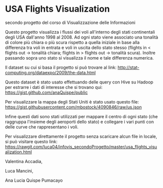 # USA Flights Visualization
secondo progetto del corso di Visualizzazione delle Informazioni

Questo progetto visualizza i flussi dei voli all'interno degli stati continentali degli USA dall'anno 1998 al 2008. Ad ogni stato viene associato una tonalità di colore più chiara o più scura rispetto a quella iniziale in base alla differenza tra voli in entrata e voli in uscita dello stato stesso (flights in < flights out -> tonalità chiara; flights in > flights out -> tonalità scura).
Inoltre passando sopra uno stato si visualizza il nome e tale differenza numerica.

Il dataset su cui si basa il progetto si può trovare al link: http://stat-computing.org/dataexpo/2009/the-data.html

Questo dataset è stato usato effettuando delle query con Hive su Hadoop per estrarre i dati di interesse che si trovano qui: https://gist.github.com/anaQuispe/public

Per visualizzare la mappa degli Stati Uniti è stato usato questo file: https://gist.githubusercontent.com/mbostock/4090846/raw/us.json

Infine questi dati sono stati utilizzati per mappare il centro di ogni stato (che raggruppa l'insieme degli aeroporti dello stato) e collegare i vari punti con delle curve che rappresentano i voli.

Per visualizzare direttamente il progetto senza scaricare alcun file in locale, si può visitare questo link: https://rawgit.com/luca04/infovis_secondoProgetto/master/usa_flights_visualization.html


Valentina Accadia, 

Luca Mancini, 

Ana Lucia Quispe Pumacayo
